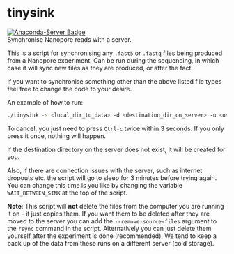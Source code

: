 # tinysink

[![Anaconda-Server Badge](https://anaconda.org/bioconda/tinysink/badges/installer/conda.svg)](https://conda.anaconda.org/bioconda)  
Synchronise Nanopore reads with a server.

This is a script for synchronising any `.fast5` or `.fastq` files being produced from a Nanopore experiment. Can be run during the sequencing, in which case it will sync new files as they are produced, or after the fact.

If you want to synchronise something other than the above listed file types feel free to change the code to your desire.

An example of how to run:

```sh
./tinysink -s <local_dir_to_data> -d <destination_dir_on_server> -u <username> -n <servername> 
```

To cancel, you just need to press `Ctrl-c` twice within 3 seconds. If you only press it once, nothing will happen.

If the destination directory on the server does not exist, it will be created for you.

Also, if there are connection issues with the server, such as internet dropouts etc. the script will go to sleep for 3 minutes before trying again. You can change this time is you like by changing the variable `WAIT_BETWEEN_SINK` at the top of the script.

**Note**: This script will **not** delete the files from the computer you are running it on - it just copies them. If you want them to be deleted after they are moved to the server you can add the `--remove-source-files` argument to the `rsync` command in the script. Alternatively you can just delete them yourself after the experiment is done (recommended). We tend to keep a back up of the data from these runs on a different server (cold storage). 
